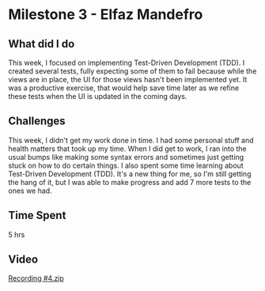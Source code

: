 # Milestone 3 - Elfaz Mandefro
## What did I do
This week, I focused on implementing Test-Driven Development (TDD). I created several tests, fully expecting some of them to fail because while the views are in place, the UI for those views hasn't been implemented yet. It was a productive exercise, that would help save time later as we refine these tests when the UI is updated in the coming days.
## Challenges
This week, I didn't get my work done in time. I had some personal stuff and health matters that took up my time. When I did get to work, I ran into the usual bumps like making some syntax errors and sometimes just getting stuck on how to do certain things. I also spent some time learning about Test-Driven Development (TDD). It's a new thing for me, so I'm still getting the hang of it, but I was able to make progress and add 7 more tests to the ones we had.
## Time Spent
5 hrs 
## Video



[Recording #4.zip](https://github.com/Esi-Mena/Instagram/files/12922974/Recording.4.zip)

